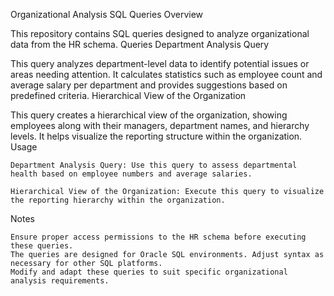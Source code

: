 Organizational Analysis SQL Queries
Overview

This repository contains SQL queries designed to analyze organizational data from the HR schema.
Queries
Department Analysis Query

This query analyzes department-level data to identify potential issues or areas needing attention. It calculates statistics such as employee count and average salary per department and provides suggestions based on predefined criteria.
Hierarchical View of the Organization

This query creates a hierarchical view of the organization, showing employees along with their managers, department names, and hierarchy levels. It helps visualize the reporting structure within the organization.
Usage

    Department Analysis Query: Use this query to assess departmental health based on employee numbers and average salaries.

    Hierarchical View of the Organization: Execute this query to visualize the reporting hierarchy within the organization.

Notes

    Ensure proper access permissions to the HR schema before executing these queries.
    The queries are designed for Oracle SQL environments. Adjust syntax as necessary for other SQL platforms.
    Modify and adapt these queries to suit specific organizational analysis requirements.